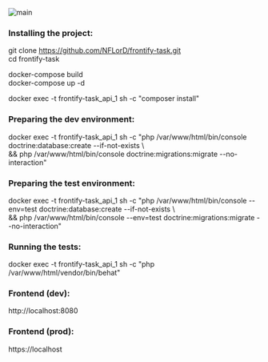 ![main](https://github.com/NFLorD/frontify-task/actions/workflows/main.yml/badge.svg)

### Installing the project:
git clone https://github.com/NFLorD/frontify-task.git \
cd frontify-task

docker-compose build \
docker-compose up -d

docker exec -t frontify-task_api_1 sh -c "composer install"

### Preparing the dev environment:
docker exec -t frontify-task_api_1 sh -c "php /var/www/html/bin/console doctrine:database:create --if-not-exists \\ \
&& php /var/www/html/bin/console doctrine:migrations:migrate --no-interaction"

### Preparing the test environment:
docker exec -t frontify-task_api_1 sh -c "php /var/www/html/bin/console --env=test doctrine:database:create --if-not-exists \\ \
&& php /var/www/html/bin/console --env=test doctrine:migrations:migrate --no-interaction"

### Running the tests:
docker exec -t frontify-task_api_1 sh -c "php /var/www/html/vendor/bin/behat"

### Frontend (dev):
http://localhost:8080

### Frontend (prod):
https://localhost
